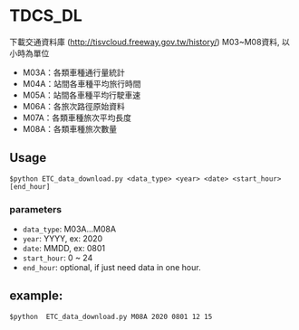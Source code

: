 ﻿# TDCS_DL
下載交通資料庫 (http://tisvcloud.freeway.gov.tw/history/) M03~M08資料, 以小時為單位  
* M03A：各類車種通行量統計  
* M04A：站間各車種平均旅行時間  
* M05A：站間各車種平均行駛車速  
* M06A：各旅次路徑原始資料  
* M07A：各類車種旅次平均長度  
* M08A：各類車種旅次數量  

## Usage
```
$python	ETC_data_download.py <data_type> <year> <date> <start_hour> [end_hour]
```
### parameters
* `data_type`: M03A...M08A
* `year`: YYYY, ex: 2020
* `date`: MMDD, ex: 0801
* `start_hour`: 0 ~ 24
* `end_hour`: optional, if just need data in one hour.

## example:  
```
$python  ETC_data_download.py M08A 2020 0801 12 15
```  